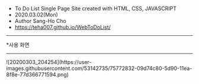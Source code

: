 - To Do List Single Page Site created with HTML, CSS, JAVASCRIPT 
- 2020.03.02(Mon)
- Author Sang-Ho Cho
- https://teha007.github.io/WebToDoList/

<hr/>
*사용 화면
<hr/>
![20200303_204254](https://user-images.githubusercontent.com/53142735/75772832-09d74c80-5d90-11ea-8f8e-77d366771594.png)
